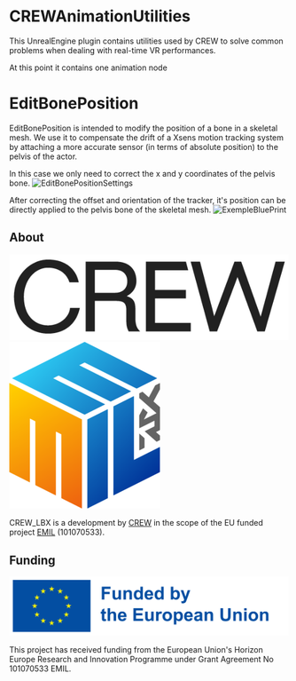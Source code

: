 # CREWAnimationUtilities

This UnrealEngine plugin contains utilities used by CREW to solve common problems when dealing with real-time VR performances.

At this point it contains one animation node 

# EditBonePosition
EditBonePosition is intended to modify the position of a bone in a skeletal mesh.
We use it to compensate the drift of a Xsens motion tracking system by attaching a more accurate sensor (in terms of absolute position) to the pelvis of the actor.

In this case we only need to correct the x and y coordinates of the pelvis bone.
![EditBonePositionSettings](https://github.com/CREW-Brussels/CREWAnimationUtilities/assets/6745738/b3125724-6183-4dd8-9594-3d33da8e23c7)

After correcting the offset and orientation of the tracker, it's position can be directly applied to the pelvis bone of the skeletal mesh.
![ExempleBluePrint](https://github.com/CREW-Brussels/CREWAnimationUtilities/assets/6745738/6421679b-c993-4ec1-914d-26669ff1b608)

## About

![](/.doc/img/CREW-logo.png)
![](/.doc/img/emil.png)

CREW_LBX is a development by [CREW](https://crew.brussels/) in the scope of the EU funded project [EMIL](https://emil-xr.eu/) (101070533).

## Funding

![](.doc/img/funded-by-the-eu.png)

This project has received funding from the European Union's Horizon Europe Research and Innovation Programme under Grant Agreement No 101070533 EMIL.